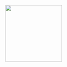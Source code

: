 <p> 
  <img height="180rem" src="https://github-readme-stats.vercel.app/api?username=RamazanKara&count_private=true&show_icons=true&theme=chartreuse-dark&include_all_commits=true&hide=prs,stars"/>
